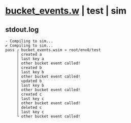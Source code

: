 # [bucket_events.w](../../../../examples/tests/valid/bucket_events.w) | test | sim

## stdout.log
```log
- Compiling to sim...
✔ Compiling to sim...
pass ┌ bucket_events.wsim » root/env0/test
     │ created a
     │ last key a
     │ other bucket event called!
     │ created b
     │ last key b
     │ other bucket event called!
     │ updated b
     │ last key b
     │ other bucket event called!
     │ created c
     │ last key c
     │ other bucket event called!
     │ deleted c
     │ last key c
     └ other bucket event called!
```


